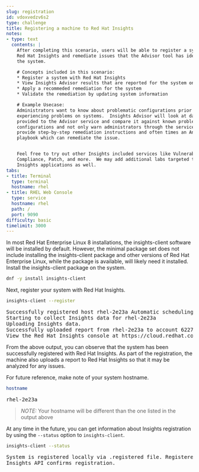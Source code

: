 ```yaml
---
slug: registration
id: vdoxvedzv6s2
type: challenge
title: Registering a machine to Red Hat Insights
notes:
- type: text
  contents: |
    After completing this scenario, users will be able to register a system with
    Red Hat Insights and remediate issues that the Advisor tool has identified on
    the system.

    # Concepts included in this scenario:
    * Register a system with Red Hat Insights
    * View Insights Advisor results that are reported for the system on cloud.redhat.com
    * Apply a recommeded remediation for the system
    * Validate the remediation by updating system information

    # Example Usecase:
    Administrators want to know about problematic configurations prior to
    experiencing problems on systems.  Insights Advisor will look at data
    provided to the Advisor service and compare it against known problematic
    configurations and not only warn administrators through the service, but
    provide step-by-step remediation instructions and often times an Ansible
    playbook which can remediate the issue.


    Feel free to try out other Insights included services like Vulnerability,
    Compliance, Patch, and more.  We may add additional labs targeted to those
    Insights applications as well.
tabs:
- title: Terminal
  type: terminal
  hostname: rhel
- title: RHEL Web Console
  type: service
  hostname: rhel
  path: /
  port: 9090
difficulty: basic
timelimit: 3000
---
```


In most Red Hat Enterprise Linux 8 installations, the insights-client software will be installed by default.  However, the minimal package set does not include installing the insights-client package and other versions of Red Hat Enterprise Linux, while the package is available, will likely need it installed.  Install the insights-client package on the system.

```bash
dnf -y install insights-client
```

Next, register your system with Red Hat Insights.

```bash
insights-client --register
```

<pre class=file>
Successfully registered host rhel-2e23a Automatic scheduling for Insights has been enabled.
Starting to collect Insights data for rhel-2e23a
Uploading Insights data.
Successfully uploaded report from rhel-2e23a to account 6227255.
View the Red Hat Insights console at https://cloud.redhat.com/insights/
</pre>

From the above output, you can observe that the system has been successfully registered with Red Hat Insights.  As part of the registration, the machine also uploads a report to Red Hat Insights so that it may be analyzed for any issues.

For future reference, make note of your system hostname.

```bash
hostname
```

<pre class=file>
rhel-2e23a
</pre>

>_NOTE:_ Your hostname will be different than the one listed in the output above

At any time in the future, you can get information about Insights registration by using the `--status` option to `insights-client`.

```bash
insights-client --status
```

<pre class=file>
System is registered locally via .registered file. Registered at 2019-08-14T14:12:37.638768
Insights API confirms registration.
</pre>

